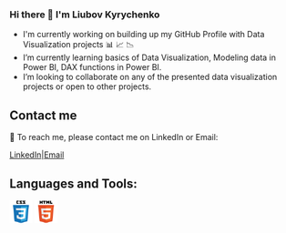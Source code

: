 ### Hi there 👋 I'm Liubov Kyrychenko
-  I'm currently working on building up my GitHub Profile with Data Visualization projects  📊 📈 📉
-  I’m currently learning basics of Data Visualization, Modeling data in Power BI, DAX functions in Power BI.
-  I’m looking to collaborate on any of the presented data visualization projects or open to other projects.
<!--<h2>Background</h2>-->

<h2>Contact me</h2>

 📧 To reach me, please contact me on LinkedIn or Email:
 
 <p><a href="https://www.linkedin.com/in/liubov-kyrychenko" target="_blank">LinkedIn</a>|<a href="mailto:liubov.kyrychenko.work@gmail.com" target="_blank">Email</a></p>
 <h2>Languages and Tools:</h2>
 <p align="left" dir="auto"><a href="https://www.w3schools.com/css/" rel="nofollow"><img src="https://raw.githubusercontent.com/devicons/devicon/master/icons/css3/css3-original-wordmark.svg" alt="css3" width="40" height="40" style="max-width: 100%;"></a> 
 <a href="https://www.w3.org/html/" rel="nofollow"><img src="https://raw.githubusercontent.com/devicons/devicon/master/icons/html5/html5-original-wordmark.svg" alt="html5" width="40" height="40" style="max-width: 100%;"></a></p>
<!--
**liubovkyry/liubovkyry** is a ✨ _special_ ✨ repository because its `README.md` (this file) appears on your GitHub profile.

Here are some ideas to get you started:

- 🔭 I'm currently working on building up my GitHub Profile with Data Visualization projects.
- 🌱 I’m currently learning basics of Data Visualization, Modeling data in Power BI, DAX functions in Power BI.
- 👯 I’m looking to collaborate on any of the presented data visualization projects or open to ther projects.
- 🤔 I’m looking for help with ...
- 💬 Ask me about ...
- 📫 How to reach me:

- 😄 Pronouns: ...
- ⚡ Fun fact: ...
-->
